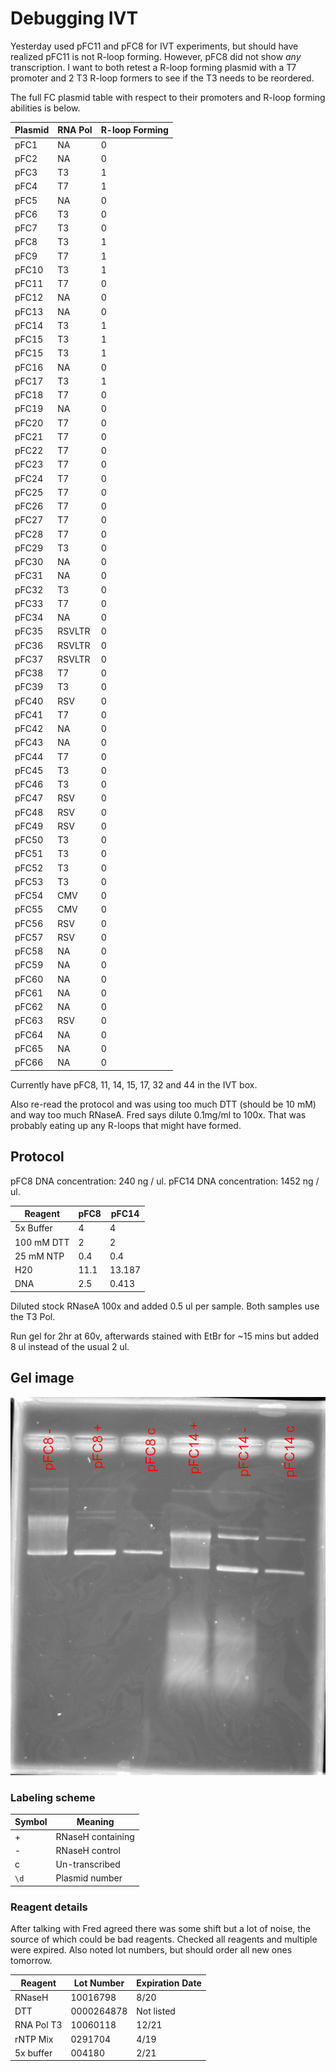 # Debugging IVT

Yesterday used pFC11 and pFC8 for IVT experiments,
but should have realized pFC11 is not R-loop forming. However, pFC8 did not show *any* transcription. I want to both retest a R-loop forming plasmid with a T7 promoter and 2 T3 R-loop formers to see if the T3 needs to be reordered. 

The full FC plasmid table with respect to their
promoters and R-loop forming abilities is below.

| Plasmid 	| RNA Pol 	| R-loop Forming 	|
|---------	|---------	|----------------	|
| pFC1    	| NA      	| 0              	|
| pFC2    	| NA      	| 0              	|
| pFC3    	| T3      	| 1              	|
| pFC4    	| T7      	| 1              	|
| pFC5    	| NA      	| 0              	|
| pFC6    	| T3      	| 0              	|
| pFC7    	| T3      	| 0              	|
| pFC8    	| T3      	| 1              	|
| pFC9    	| T7      	| 1              	|
| pFC10   	| T3      	| 1              	|
| pFC11   	| T7      	| 0              	|
| pFC12   	| NA      	| 0              	|
| pFC13   	| NA      	| 0              	|
| pFC14   	| T3      	| 1              	|
| pFC15   	| T3      	| 1              	|
| pFC15   	| T3      	| 1              	|
| pFC16   	| NA      	| 0              	|
| pFC17   	| T3      	| 1              	|
| pFC18   	| T7      	| 0              	|
| pFC19   	| NA      	| 0              	|
| pFC20   	| T7      	| 0              	|
| pFC21   	| T7      	| 0              	|
| pFC22   	| T7      	| 0              	|
| pFC23   	| T7      	| 0              	|
| pFC24   	| T7      	| 0              	|
| pFC25   	| T7      	| 0              	|
| pFC26   	| T7      	| 0              	|
| pFC27   	| T7      	| 0              	|
| pFC28   	| T7      	| 0              	|
| pFC29   	| T3      	| 0              	|
| pFC30   	| NA      	| 0              	|
| pFC31   	| NA      	| 0              	|
| pFC32   	| T3      	| 0              	|
| pFC33   	| T7      	| 0              	|
| pFC34   	| NA      	| 0              	|
| pFC35   	| RSVLTR  	| 0              	|
| pFC36   	| RSVLTR  	| 0              	|
| pFC37   	| RSVLTR  	| 0              	|
| pFC38   	| T7      	| 0              	|
| pFC39   	| T3      	| 0              	|
| pFC40   	| RSV     	| 0              	|
| pFC41   	| T7      	| 0              	|
| pFC42   	| NA      	| 0              	|
| pFC43   	| NA      	| 0              	|
| pFC44   	| T7      	| 0              	|
| pFC45   	| T3      	| 0              	|
| pFC46   	| T3      	| 0              	|
| pFC47   	| RSV     	| 0              	|
| pFC48   	| RSV     	| 0              	|
| pFC49   	| RSV     	| 0              	|
| pFC50   	| T3      	| 0              	|
| pFC51   	| T3      	| 0              	|
| pFC52   	| T3      	| 0              	|
| pFC53   	| T3      	| 0              	|
| pFC54   	| CMV     	| 0              	|
| pFC55   	| CMV     	| 0              	|
| pFC56   	| RSV     	| 0              	|
| pFC57   	| RSV     	| 0              	|
| pFC58   	| NA      	| 0              	|
| pFC59   	| NA      	| 0              	|
| pFC60   	| NA      	| 0              	|
| pFC61   	| NA      	| 0              	|
| pFC62   	| NA      	| 0              	|
| pFC63   	| RSV     	| 0              	|
| pFC64   	| NA      	| 0              	|
| pFC65   	| NA      	| 0              	|
| pFC66   	| NA      	| 0              	|

Currently have pFC8, 11, 14, 15, 17, 32 and 44 in
the IVT box. 

Also re-read the protocol and was using too much DTT (should be 10 mM) and way too much RNaseA. Fred
says dilute 0.1mg/ml to 100x. That was probably eating up any R-loops that might have formed.

## Protocol

pFC8 DNA concentration: 240 ng / ul.
pFC14 DNA concentration: 1452 ng / ul.

|  Reagent  |     pFC8   |   pFC14    |
| --------- | ---------- | ---------  |
| 5x Buffer |     4      |    4       |
| 100 mM DTT|     2      |     2      |
| 25 mM NTP |    0.4     |     0.4    |
|    H20    |    11.1    |     13.187 |
|    DNA    |    2.5     |   0.413    |

Diluted stock RNaseA 100x and added 0.5 ul per sample. Both
samples use the T3 Pol.

Run gel for 2hr at 60v, afterwards stained with EtBr for ~15 mins
but added 8 ul instead of the usual 2 ul.

## Gel image

![](images/2021-05-06_18h17m00s_IVT_pFC8_pFC14.png)

### Labeling scheme

| Symbol | Meaning             |
| -----  | ------------------  |
|   +    |   RNaseH containing |
|   -    |   RNaseH control    |
|   c    |  Un-transcribed     |
|  `\d`  |   Plasmid number    |


### Reagent details

After talking with Fred agreed there was some shift but a lot
of noise, the source of which could be bad reagents. Checked
all reagents and multiple were expired. Also noted lot numbers,
but should order all new ones tomorrow.

| Reagent    |  Lot Number | Expiration Date |
| -------    | ----------  | --------------  |
| RNaseH     |  10016798   |     8/20        |
| DTT        |  0000264878 |    Not listed   |
| RNA Pol T3 |  10060118   |    12/21        |
| rNTP Mix   |  0291704    |    4/19         |
| 5x buffer  |  004180     |    2/21         |




